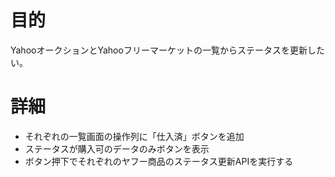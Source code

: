 # 目的
YahooオークションとYahooフリーマーケットの一覧からステータスを更新したい。

# 詳細
- それぞれの一覧画面の操作列に「仕入済」ボタンを追加
- ステータスが購入可のデータのみボタンを表示
- ボタン押下でそれぞれのヤフー商品のステータス更新APIを実行する

